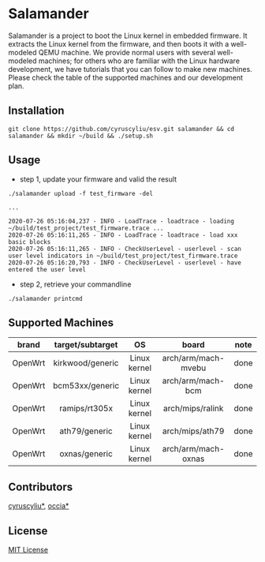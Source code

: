 # Salamander

Salamander is a project to boot the Linux kernel in embedded firmware.
It extracts the Linux kernel from the firmware, and then boots it with a well-modeled QEMU machine.
We provide normal users with several well-modeled machines; 
for others who are familiar with the Linux hardware development, we have tutorials that you can follow to make new machines. 
Please check the table of the supported machines and our development plan.

## Installation

```shell script
git clone https://github.com/cyruscyliu/esv.git salamander && cd salamander && mkdir ~/build && ./setup.sh
```

## Usage

+ step 1, update your firmware and valid the result

```
./salamander upload -f test_firmware -del

...

2020-07-26 05:16:04,237 - INFO - LoadTrace - loadtrace - loading ~/build/test_project/test_firmware.trace ...
2020-07-26 05:16:11,265 - INFO - LoadTrace - loadtrace - load xxx basic blocks
2020-07-26 05:16:11,265 - INFO - CheckUserLevel - userlevel - scan user level indicators in ~/build/test_project/test_firmware.trace
2020-07-26 05:16:20,793 - INFO - CheckUserLevel - userlevel - have entered the user level
```

+ step 2, retrieve your commandline

```
./salamander printcmd
```

## Supported Machines

|brand|target/subtarget|OS|board|note|
|:---:|:---:|:---:|:---:|:---:|
|OpenWrt|kirkwood/generic|Linux kernel|arch/arm/mach-mvebu|done|
|OpenWrt|bcm53xx/generic|Linux kernel|arch/arm/mach-bcm|done|
|OpenWrt|ramips/rt305x|Linux kernel|arch/mips/ralink|done|
|OpenWrt|ath79/generic|Linux kernel|arch/mips/ath79|done|
|OpenWrt|oxnas/generic|Linux kernel|arch/arm/mach-oxnas|done|

## Contributors
[cyruscyliu*](https://github.com/cyruscyliu/esv), [occia*](https://github.com/occia)

## License
[MIT License](./LICENSE)
